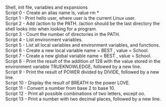 Shell, init file, variables and expansions <br>
Script 0 - Create an alias name ls, value rm * <br>
Script 1 - Print hello user, where user is the current Linux user. <br>
Script 2 - Add /action to the PATH. /action should be the last directory the shell looks into when looking for a program. <br>
Script 3 - Count the number of directories in the PATH. <br>
Script 4 - List environment variables. <br>
Script 5 - List all local variables and environment variables, and functions. <br>
Script 6 - Create a new local variable name = BEST , value = School. <br>
Script 7 - Create a new global variable name = BEST , value = School. <br>
Script 8 - Print the result of the addition of 128 with the value stored in the environment variable TRUEKNOWLEDGE, followed by a new line. <br>
Script 9 - Print the result of POWER divided by DIVIDE, followed by a new line. <br>
Script 10 - Display the result of BREATH to the power LOVE. <br>
Script 11 - Convert a number from base 2 to base 10. <br>
Script 12 - Print all possible combinations of two letters, except oo. <br>
Script 13 - Print a number with two decimal places, followed by a new line. <br>
